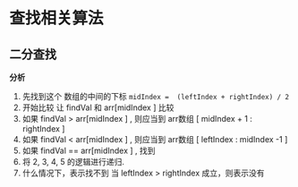 # 查找相关算法

## 二分查找

**分析**
1. 先找到这个 数组的中间的下标  `midIndex =  (leftIndex + rightIndex) / 2`
2.  开始比较  让 findVal  和  arr[midIndex ]  比较
3.  如果  findVal  >  arr[midIndex ]   , 则应当到 arr数组 [  midIndex + 1 : rightIndex  ]
4.  如果  findVal  <  arr[midIndex ]   , 则应当到 arr数组 [  leftIndex : midIndex -1   ]
5.  如果  findVal  ==  arr[midIndex ]   , 找到
6.  将 2, 3, 4, 5 的逻辑进行递归.
7.  什么情况下，表示找不到 当   leftIndex   > rightIndex  成立，则表示没有

